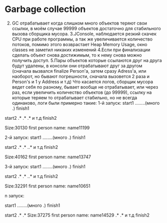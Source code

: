 # Garbage collection
2. GC отрабатывает когда слишком много объектов теряют свои ссылки, в моём случае 99999 объектов достаточно для
стабильного вызова сборщика мусора.
3.JConsole, наблюдается резкий скачек CPU при работе программы, а так же увеличивается количество потоков,
помимо этого возврастает Heap Memory Usage, окно classes не заметил никаких изменений
4.Если при финализации сделать объект снова достижимым, то к нему снова можно получить доступ.
5.Пары объектов которые ссылаются друг на друга будут удалены, в консоли они отрабатывают друг за другом (сначала вызвался
finalize Person'a, затем сразу Adress'a, или наоборот, но бывают погрешности, сначала вызовется 2 раза и Person's и 1 у Address и т.д)
Что касается логов, сборщик мусора ведет себя по разному, бывает вообще не отрабатывает, или через раз,
если увеличить количество объектов (до 99999), ссылку на которые теряем то отрабатывает стабильно, но не всегда одинаково,
логи были примерно такие:
1-й запуск:
start1
........(много .)
finish1

start2
.*
.*
.*
и т.д
finish2

Size:30130
first person name: name11199

2-й запуск:
start1
........(много .)
finish1

start2
.*
.*
..*
и т.д
finish2

Size:40162
first person name: name13747

3-й запуск:
start1
........(много .)
finish1

start2
.*
.*
..*
и т.д
finish2

Size:32291
first person name: name10651

n запуск:

start1
........(много .)
finish1

start2
.*
.*
Size:37275
first person name: name14529
.*
.*
и т.д
finish2